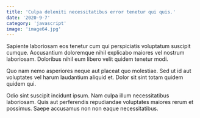 ```yaml
---
title: 'Culpa deleniti necessitatibus error tenetur qui quis.'
date: '2020-9-7'
category: 'javascript'
image: 'image64.jpg'
---
```


Sapiente laboriosam eos tenetur cum qui perspiciatis voluptatum suscipit cumque. Accusantium doloremque nihil explicabo maiores vel nostrum laboriosam. Doloribus nihil eum libero velit quidem tenetur modi.
 Quo nam nemo asperiores neque aut placeat quo molestiae. Sed ut id aut voluptates vel harum laudantium aliquid et. Dolor sit sint totam quidem quidem qui.
 Odio sint suscipit incidunt ipsum. Nam culpa illum necessitatibus laboriosam. Quis aut perferendis repudiandae voluptates maiores rerum et possimus. Saepe accusamus non non eaque necessitatibus.
